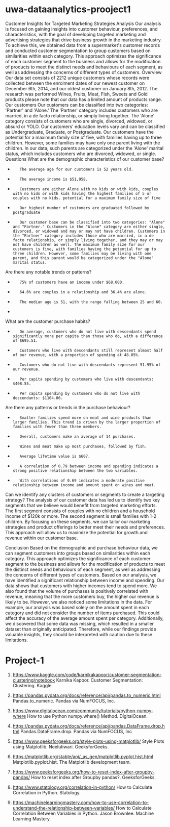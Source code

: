 # uwa-dataanalytics-prooject1
Customer Insights for Targeted Marketing Strategies Analysis
Our analysis is focused on gaining insights into customer behaviour, preferences, and characteristics, with the goal of developing targeted marketing and advertising strategies that drive business growth in the marketing industry. To achieve this, we obtained data from a supermarket's customer records and conducted customer segmentation to group customers based on similarities within each category. This approach optimizes the significance of each customer segment to the business and allows for the modification of products to meet the distinct needs and behaviours of each segment, as well as addressing the concerns of different types of customers.
Overview
Our data set consists of 2212 unique customers whose records were collected between the enrolment dates of our newest customer on December 6th, 2014, and our oldest customer on January 8th, 2012. The research was performed Wines, Fruits, Meat, Fish, Sweets and Gold products please note that our data has a limited amount of products range.
Our customers
Our customers can be classified into two categories: 'Partner' and 'Alone.' The 'Partner' category includes customers who are married, in a de facto relationship, or simply living together. The 'Alone' category consists of customers who are single, divorced, widowed, or absurd or YOLO.
Our customers' education levels vary and can be classified as Undergraduate, Graduate, or Postgraduate.
Our customers have the potential for a maximum family size of five, with families having up to three children. However, some families may have only one parent living with the children. In our data, such parents are categorized under the 'Alone' marital status, which includes customers who are divorced, widowed, or single.
Questions
What are the demographic characteristics of our customer base?
-        The average age for our customers is 52 years old.
-        The average income is $51,958.
-        Customers are either Alone with no kids or with kids, couples with no kids or with kids having the highest families of 5 or couples with no kids. potential for a maximum family size of five
-        Our highest number of customers are graduated followed by postgraduate
-        Our customer base can be classified into two categories: "Alone" and "Partner." Customers in the "Alone" category are either single, divorced, or widowed and may or may not have children. Customers in the "Partner" category includes those who are married, in a de facto relationship, or simply living together, and they may or may not have children as well. The maximum family size for our customers is five, with families having the potential for up to three children. However, some families may be living with one parent, and this parent would be categorized under the "Alone" marital status.
Are there any notable trends or patterns?
-        75% of customers have an income under $68,000.
-        64.6% are couples in a relationship and 36.4% are alone.
-        The median age is 51, with the range falling between 25 and 60.
-         
What are the customer purchase habits?
-        On average, customers who do not live with descendants spend significantly more per capita than those who do, with a difference of $695.51.
-        Customers who live with descendants still represent almost half of our revenue, with a proportion of spending at 48.05%.
-        Customers who do not live with descendants represent 51.95% of our revenue.
-        Per capita spending by customers who live with descendants: $408.55.
-        Per capita spending by customers who do not live with descendants: $1104.06.
Are there any patterns or trends in the purchase behaviour?
-        Smaller families spend more on meat and wine products than larger families. This trend is driven by the larger proportion of families with fewer than three members.
-        Overall, customers make an average of 14 purchases.
-        Wines and meat make up most purchases, followed by fish.
-        Average lifetime value is $607.
-        A correlation of 0.79 between income and spending indicates a strong positive relationship between the two variables.
-        With correlations of 0.69 indicates a moderate positive relationship between income and amount spent on wines and meat.
 
Can we identify any clusters of customers or segments to create a targeting strategy?
The analysis of our customer data has led us to identify two key segments that we believe would benefit from targeted marketing efforts. The first segment consists of couples with no children and a household income of $120k or more. The second segment is small families with 1-2 children. By focusing on these segments, we can tailor our marketing strategies and product offerings to better meet their needs and preferences. This approach will allow us to maximize the potential for growth and revenue within our customer base.
 
Conclusion
Based on the demographic and purchase behaviour data, we can segment customers into groups based on similarities within each category.
This approach optimizes the significance of each customer segment to the business and allows for the modification of products to meet the distinct needs and behaviours of each segment, as well as addressing the concerns of different types of customers.
Based on our analysis, we have identified a significant relationship between income and spending. Our data shows that customers with higher incomes tend to spend more. We also found that the volume of purchases is positively correlated with revenue, meaning that the more customers buy, the higher our revenue is likely to be.
However, we also noticed some limitations in the data. For example, our analysis was based solely on the amount spent in each category and did not consider the number of items purchased. This could affect the accuracy of the average amount spent per category. Additionally, we discovered that some data was missing, which resulted in a smaller dataset than originally anticipated. Therefore, while our findings provide valuable insights, they should be interpreted with caution due to these limitations.


# Project-1
1.	https://www.kaggle.com/code/karnikakapoor/customer-segmentation-clustering/notebook
Karnika Kapoor. Customer Segmentation: Clustering. Kaggle. 

2.	https://pandas.pydata.org/docs/reference/api/pandas.to_numeric.html
Pandas.to_numeric. Pandas via NumFOCUS, Inc.

3.	https://www.digitalocean.com/community/tutorials/python-numpy-where
How to use Python numpy.where() Method. DigitalOcean.

4.	https://pandas.pydata.org/docs/reference/api/pandas.DataFrame.drop.html
Pandas.DataFrame.drop. Pandas via NumFOCUS, Inc

5.	https://www.geeksforgeeks.org/style-plots-using-matplotlib/
Style Plots using Matplotlib. Neelutiwari. GeeksforGeeks. 

6.	https://matplotlib.org/stable/api/_as_gen/matplotlib.pyplot.hist.html
Matplotlib.pyplot.hist. The Matplotlib development team.

7.	https://www.geeksforgeeks.org/how-to-reset-index-after-groupby-pandas/
How to reset index after Groupby pandas?. GeeksforGeeks.

8.	https://www.statology.org/correlation-in-python/
How to Calculate Correlation in Python. Statology. 

9.	https://machinelearningmastery.com/how-to-use-correlation-to-understand-the-relationship-between-variables/
How to Calculate Correlation Between Variables in Python. Jason Brownlee. Machine Learning Mastery. 

